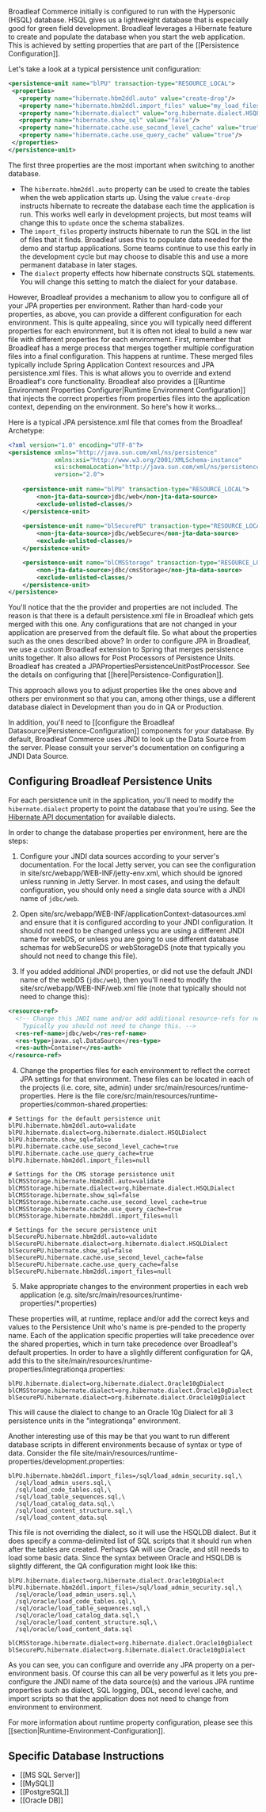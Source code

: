 Broadleaf Commerce initially is configured to run with the Hypersonic (HSQL) database.  HSQL gives us a lightweight database that is especially good for green field development.  Broadleaf leverages a Hibernate feature to create and populate the database when you start the web application. This is achieved by setting properties that are part of the [[Persistence Configuration]].

Let's take a look at a typical persistence unit configuration:

```xml
<persistence-unit name="blPU" transaction-type="RESOURCE_LOCAL">
 <properties>
   <property name="hibernate.hbm2ddl.auto" value="create-drop"/>
   <property name="hibernate.hbm2ddl.import_files" value="my_load_files.sql"/>
   <property name="hibernate.dialect" value="org.hibernate.dialect.HSQLDialect"/>
   <property name="hibernate.show_sql" value="false"/>
   <property name="hibernate.cache.use_second_level_cache" value="true"/>
   <property name="hibernate.cache.use_query_cache" value="true"/>
 </properties>
</persistence-unit>
```

The first three properties are the most important when switching to another database.

- The `hibernate.hbm2ddl.auto` property can be used to create the tables when the web application starts up. Using the value `create-drop` instructs hibernate to recreate the database each time the application is run. This works well early in development projects, but most teams will change this to `update` once the schema stabalizes.
- The `import_files` property instructs hibernate to run the SQL in the list of files that it finds. Broadleaf uses this to populate data needed for the demo and startup applications. Some teams continue to use this early in the development cycle but may choose to disable this and use a more permanent database in later stages.
- The `dialect` property effects how hibernate constructs SQL statements. You will change this setting to match the dialect for your database.

However, Broadleaf provides a mechanism to allow you to configure all of your JPA properties per environment.  Rather than hard-code your properties, as above, you can provide a different configuration for each environment.  This is quite appealing, since you will typically need different properties for each environment, but it is often not ideal to build a new war file with different properties for each environment. First, remember that Broadleaf has a merge process that merges together multiple configuration files into a final configuration.  This happens at runtime. These merged files typically include Spring Application Context resources and JPA persistence.xml files.  This is what allows you to override and extend Broadleaf's core functionality. Broadleaf also provides a [[Runtime Environment Properties Configurer|Runtime Environment Configuration]] that injects the correct properties from properties files into the application context, depending on the environment. So here's how it works...

Here is a typical JPA persistence.xml file that comes from the Broadleaf Archetype:
```xml
<?xml version="1.0" encoding="UTF-8"?>
<persistence xmlns="http://java.sun.com/xml/ns/persistence"
             xmlns:xsi="http://www.w3.org/2001/XMLSchema-instance"
             xsi:schemaLocation="http://java.sun.com/xml/ns/persistence http://java.sun.com/xml/ns/persistence/persistence_2_0.xsd"
             version="2.0">
             
    <persistence-unit name="blPU" transaction-type="RESOURCE_LOCAL">
    	<non-jta-data-source>jdbc/web</non-jta-data-source>
		<exclude-unlisted-classes/>
	</persistence-unit>
	
	<persistence-unit name="blSecurePU" transaction-type="RESOURCE_LOCAL">
		<non-jta-data-source>jdbc/webSecure</non-jta-data-source>
		<exclude-unlisted-classes/>
	</persistence-unit>

    <persistence-unit name="blCMSStorage" transaction-type="RESOURCE_LOCAL">
		<non-jta-data-source>jdbc/cmsStorage</non-jta-data-source>
		<exclude-unlisted-classes/>
	</persistence-unit>
</persistence>
```

You'll notice that the the provider and properties are not included.  The reason is that there is a default persistence.xml file in Broadleaf which gets merged with this one. Any configurations that are not changed in your application are preserved from the default file. So what about the properties such as the ones described above? In order to configure JPA in Broadleaf, we use a custom Broadleaf extension to Spring that merges persistence units together.  It also allows for Post Processors of Persistence Units.  Broadleaf has created a JPAPropertiesPersistenceUnitPostProcessor. See the details on configuring that [[here|Persistence-Configuration]].

This approach allows you to adjust properties like the ones above and others per environment so that you can, among other things, use a different database dialect in Development than you do in QA or Production.

In addition, you'll need to [[configure the Broadleaf Datasource|Persistence-Configuration]] components for your database. By default, Broadleaf Commerce uses JNDI to look up the Data Source from the server.  Please consult your server's documentation on configuring a JNDI Data Source.

## Configuring Broadleaf Persistence Units

For each persistence unit in the application, you'll need to modify the `hibernate.dialect` property to point the database that you're using. See the [Hibernate API documentation](http://docs.jboss.org/hibernate/stable/annotations/api/org/hibernate/dialect/package-summary.html) for available dialects.

In order to change the database properties per environment, here are the steps:

1. Configure your JNDI data sources according to your server's documentation. For the local Jetty server, you can see the configuration in site/src/webapp/WEB-INF/jetty-env.xml, which should be ignored unless running in Jetty Server. In most cases, and using the default configuration, you should only need a single data source with a JNDI name of `jdbc/web`.

2. Open site/src/webapp/WEB-INF/applicationContext-datasources.xml and ensure that it is configured according to your JNDI configuration. It should not need to be changed unless you are using a different JNDI name for webDS, or unless you are going to use different database schemas for webSecureDS or webStorageDS (note that typically you should not need to change this file).

3. If you added additional JNDI properties, or did not use the default JNDI name of the webDS (`jdbc/web`), then you'll need to modify the site/src/webapp/WEB-INF/web.xml file (note that typically should not need to change this):
```xml
<resource-ref>
  <!-- Change this JNDI name and/or add additional resource-refs for new JNDI names. 
    Typically you should not need to change this. -->
  <res-ref-name>jdbc/web</res-ref-name>
  <res-type>javax.sql.DataSource</res-type>
  <res-auth>Container</res-auth>
</resource-ref>
```

4. Change the properties files for each environment to reflect the correct JPA settings for that environment. These files can be located in each of the projects (i.e. core, site, admin) under src/main/resources/runtime-properties.  Here is the file core/src/main/resources/runtime-properties/common-shared.properties:
```
# Settings for the default persistence unit
blPU.hibernate.hbm2ddl.auto=validate
blPU.hibernate.dialect=org.hibernate.dialect.HSQLDialect
blPU.hibernate.show_sql=false
blPU.hibernate.cache.use_second_level_cache=true
blPU.hibernate.cache.use_query_cache=true
blPU.hibernate.hbm2ddl.import_files=null

# Settings for the CMS storage persistence unit
blCMSStorage.hibernate.hbm2ddl.auto=validate
blCMSStorage.hibernate.dialect=org.hibernate.dialect.HSQLDialect
blCMSStorage.hibernate.show_sql=false
blCMSStorage.hibernate.cache.use_second_level_cache=true
blCMSStorage.hibernate.cache.use_query_cache=true
blCMSStorage.hibernate.hbm2ddl.import_files=null

# Settings for the secure persistence unit
blSecurePU.hibernate.hbm2ddl.auto=validate
blSecurePU.hibernate.dialect=org.hibernate.dialect.HSQLDialect
blSecurePU.hibernate.show_sql=false
blSecurePU.hibernate.cache.use_second_level_cache=false
blSecurePU.hibernate.cache.use_query_cache=false
blSecurePU.hibernate.hbm2ddl.import_files=null
```

5. Make appropriate changes to the environment properties in each web application (e.g. site/src/main/resources/runtime-properties/*.properties)

These properties will, at runtime, replace and/or add the correct keys and values to the Persistence Unit who's name is pre-pended to the property name. Each of the application specific properties will take precedence over the shared properties, which in turn take precedence over Broadleaf's default properties. In order to have a slightly different configuration for QA, add this to the site/main/resources/runtime-properties/integrationqa.properties:
```
blPU.hibernate.dialect=org.hibernate.dialect.Oracle10gDialect
blCMSStorage.hibernate.dialect=org.hibernate.dialect.Oracle10gDialect
blSecurePU.hibernate.dialect=org.hibernate.dialect.Oracle10gDialect
```
This will cause the dialect to change to an Oracle 10g Dialect for all 3 persistence units in the "integrationqa" environment.

Another interesting use of this may be that you want to run different database scripts in different environments because of syntax or type of data.  Consider the file site/main/resources/runtime-properties/development.properties:
```
blPU.hibernate.hbm2ddl.import_files=/sql/load_admin_security.sql,\
  /sql/load_admin_users.sql,\
  /sql/load_code_tables.sql,\
  /sql/load_table_sequences.sql,\
  /sql/load_catalog_data.sql,\
  /sql/load_content_structure.sql,\
  /sql/load_content_data.sql
```
This file is not overriding the dialect, so it will use the HSQLDB dialect.  But it does specify a comma-delimited list of SQL scripts that it should run when after the tables are created.  Perhaps QA will use Oracle, and still needs to load some basic data. Since the syntax between Oracle and HSQLDB is slightly different, the QA configuration might look like this:
```
blPU.hibernate.dialect=org.hibernate.dialect.Oracle10gDialect
blPU.hibernate.hbm2ddl.import_files=/sql/load_admin_security.sql,\
  /sql/oracle/load_admin_users.sql,\
  /sql/oracle/load_code_tables.sql,\
  /sql/oracle/load_table_sequences.sql,\
  /sql/oracle/load_catalog_data.sql,\
  /sql/oracle/load_content_structure.sql,\
  /sql/oracle/load_content_data.sql

blCMSStorage.hibernate.dialect=org.hibernate.dialect.Oracle10gDialect
blSecurePU.hibernate.dialect=org.hibernate.dialect.Oracle10gDialect
```

As you can see, you can configure and override any JPA property on a per-environment basis. Of course this can all be very powerful as it lets you pre-configure the JNDI name of the data source(s) and the various JPA runtime properties such as dialect, SQL logging, DDL, second level cache, and import scripts so that the application does not need to change from environment to environment.

For more information about runtime property configuration, please see this [[section|Runtime-Environment-Configuration]].

## Specific Database Instructions

- [[MS SQL Server]]
- [[MySQL]]
- [[PostgreSQL]]
- [[Oracle DB]]